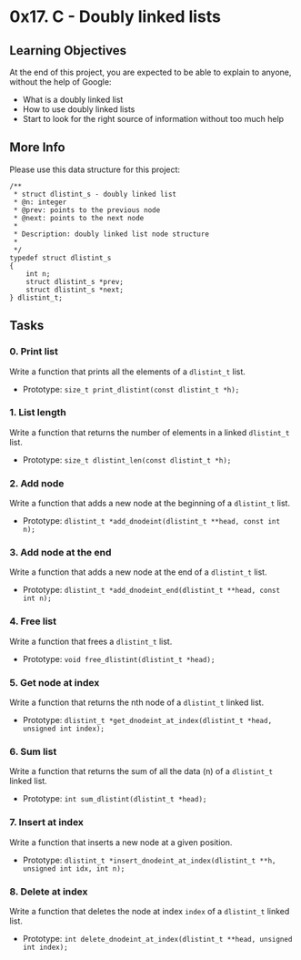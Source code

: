 # 0x17. C - Doubly linked lists
## Learning Objectives
At the end of this project, you are expected to be able to explain to anyone, without the help of Google:
* What is a doubly linked list
* How to use doubly linked lists
* Start to look for the right source of information without too much help
## **More Info**
Please use this data structure for this project:
```
/**
 * struct dlistint_s - doubly linked list
 * @n: integer
 * @prev: points to the previous node
 * @next: points to the next node
 *
 * Description: doubly linked list node structure
 * 
 */
typedef struct dlistint_s
{
    int n;
    struct dlistint_s *prev;
    struct dlistint_s *next;
} dlistint_t;
```
## Tasks
### 0. Print list
Write a function that prints all the elements of a `dlistint_t` list.
* Prototype: `size_t print_dlistint(const dlistint_t *h);`
### 1. List length
Write a function that returns the number of elements in a linked `dlistint_t` list.
* Prototype: `size_t dlistint_len(const dlistint_t *h);`
### 2. Add node
Write a function that adds a new node at the beginning of a `dlistint_t` list.
* Prototype: `dlistint_t *add_dnodeint(dlistint_t **head, const int n);`
### 3. Add node at the end
Write a function that adds a new node at the end of a `dlistint_t` list.
* Prototype: `dlistint_t *add_dnodeint_end(dlistint_t **head, const int n);`
### 4. Free list
Write a function that frees a `dlistint_t` list.
* Prototype: `void free_dlistint(dlistint_t *head);`
### 5. Get node at index
Write a function that returns the nth node of a `dlistint_t` linked list.
* Prototype: `dlistint_t *get_dnodeint_at_index(dlistint_t *head, unsigned int index);`
### 6. Sum list
Write a function that returns the sum of all the data (n) of a `dlistint_t` linked list.
* Prototype: `int sum_dlistint(dlistint_t *head);`
### 7. Insert at index
Write a function that inserts a new node at a given position.
* Prototype: `dlistint_t *insert_dnodeint_at_index(dlistint_t **h, unsigned int idx, int n);`
### 8. Delete at index
Write a function that deletes the node at index `index` of a `dlistint_t` linked list.
* Prototype: `int delete_dnodeint_at_index(dlistint_t **head, unsigned int index);`


